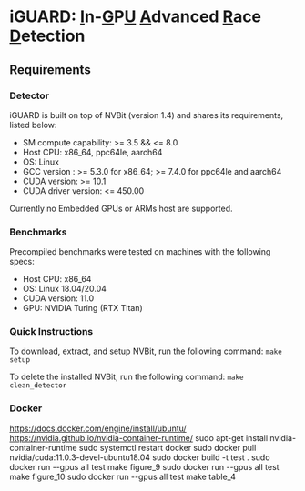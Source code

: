 # iGUARD: <ins>I</ins>n-<ins>G</ins>P<ins>U</ins> <ins>A</ins>dvanced <ins>R</ins>ace <ins>D</ins>etection
## Requirements
### Detector
iGUARD is built on top of NVBit (version 1.4) and shares its requirements, listed below:
* SM compute capability: >= 3.5 && <= 8.0
* Host CPU: x86\_64, ppc64le, aarch64
* OS: Linux
* GCC version : >= 5.3.0 for x86\_64; >= 7.4.0 for ppc64le and aarch64
* CUDA version: >= 10.1
* CUDA driver version: <= 450.00

Currently no Embedded GPUs or ARMs host are supported.
### Benchmarks
Precompiled benchmarks were tested on machines with the following specs:
* Host CPU: x86\_64
* OS: Linux 18.04/20.04
* CUDA version: 11.0
* GPU: NVIDIA Turing (RTX Titan)

### Quick Instructions
To download, extract, and setup NVBit, run the following command:
`make setup`

To delete the installed NVBit, run the following command:
`make clean_detector`


### Docker
https://docs.docker.com/engine/install/ubuntu/
https://nvidia.github.io/nvidia-container-runtime/
sudo apt-get install nvidia-container-runtime
sudo systemctl restart docker
sudo docker pull nvidia/cuda:11.0.3-devel-ubuntu18.04
sudo docker build -t test .
sudo docker run --gpus all test make figure_9
sudo docker run --gpus all test make figure_10
sudo docker run --gpus all test make table_4
